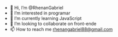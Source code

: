 - 👋 Hi, I’m @RhenanGabriel
- 👀 I’m interested in programar
- 🌱 I’m currently learning JavaScript
- 💞️ I’m looking to collaborate on front-ende
- 📫 How to reach me rhenangabriel88@gmail.com

<!---
RhenanGabriel/RhenanGabriel is a ✨ special ✨ repository because its `README.md` (this file) appears on your GitHub profile.
You can click the Preview link to take a look at your changes.
--->
